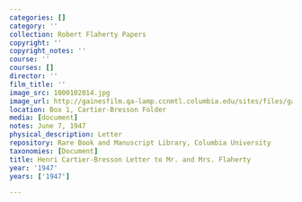 ```yaml
---
categories: []
category: ''
collection: Robert Flaherty Papers
copyright: ''
copyright_notes: ''
course: ''
courses: []
director: ''
film_title: ''
image_src: 1000102014.jpg
image_url: http://gainesfilm.qa-lamp.ccnmtl.columbia.edu/sites/files/gainesfilm/images/1000102014.jpg
location: Box 1, Cartier-Bresson Folder
media: [document]
notes: June 7, 1947
physical_description: Letter
repository: Rare Book and Manuscript Library, Columbia University
taxonomies: [Document]
title: Henri Cartier-Bresson Letter to Mr. and Mrs. Flaherty
year: '1947'
years: ['1947']

---
```

